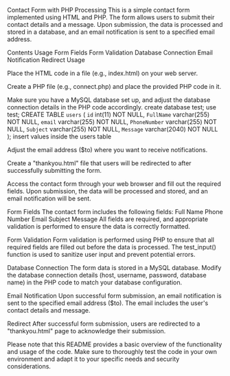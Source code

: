 Contact Form with PHP Processing
This is a simple contact form implemented using HTML and PHP. The form allows users to submit their contact details and a message. Upon submission, the data is processed and stored in a database, and an email notification is sent to a specified email address.

Contents
Usage
Form Fields
Form Validation
Database Connection
Email Notification
Redirect
Usage


Place the HTML code in a file (e.g., index.html) on your web server.

Create a PHP file (e.g., connect.php) and place the provided PHP code in it.

Make sure you have a MySQL database set up, and adjust the database connection details in the PHP code accordingly.
   create database test;
   use test;
   CREATE TABLE `users` (
  `id` int(11) NOT NULL,
  `FullName` varchar(255) NOT NULL,
  `email` varchar(255) NOT NULL,
  `PhoneNumber` varchar(255) NOT NULL,
  `Subject` varchar(255) NOT NULL,
  `Message` varchar(2040) NOT NULL
);
insert values inside the users table



Adjust the email address ($to) where you want to receive notifications. 


Create a "thankyou.html" file that users will be redirected to after successfully submitting the form.

Access the contact form through your web browser and fill out the required fields. Upon submission, the data will be processed and stored, and an email notification will be sent.


Form Fields
The contact form includes the following fields:
Full Name
Phone Number
Email
Subject
Message
All fields are required, and appropriate validation is performed to ensure the data is correctly formatted.


Form Validation
Form validation is performed using PHP to ensure that all required fields are filled out before the data is processed. The test_input() function is used to sanitize user input and prevent potential errors.

Database Connection
The form data is stored in a MySQL database. Modify the database connection details (host, username, password, database name) in the PHP code to match your database configuration.

Email Notification
Upon successful form submission, an email notification is sent to the specified email address ($to). The email includes the user's contact details and message.

Redirect
After successful form submission, users are redirected to a "thankyou.html" page to acknowledge their submission.

Please note that this README provides a basic overview of the functionality and usage of the code. Make sure to thoroughly test the code in your own environment and adapt it to your specific needs and security considerations.